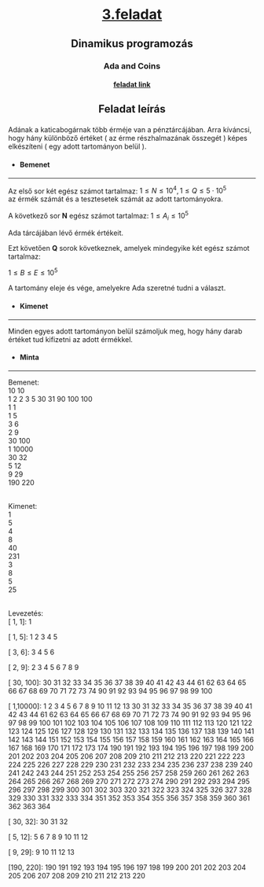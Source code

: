 # <p align = "center"><u>3.feladat</u> <br> 
## <p align = "center">Dinamikus programozás
### <p align = "center">Ada and Coins
#### <p align = "center"> [feladat link](https://www.spoj.com/problems/ADACOINS/)

## <p align = "center">Feladat leírás


Adának a katicabogárnak több érméje van a pénztárcájában. Arra kíváncsi, hogy hány különböző értéket ( az érme részhalmazának összegét ) képes elkészíteni ( egy adott tartományon belül ).

 * #### Bemenet 
 ***
Az első sor két egész számot tartalmaz: $1\le N \le 10^4, 1\le Q \le 5 \cdot 10^5$<br>
az érmék számát és a tesztesetek számát az adott tartományokra.

A következő sor **N** egész számot tartalmaz: $1\le A_i \le 10^5$ 

Ada tárcájában lévő érmék értékeit.

Ezt követően **Q** sorok következnek, amelyek mindegyike két egész számot tartalmaz: 

$1\le B \le E \le 10^5$ 

A tartomány eleje és vége, amelyekre Ada szeretné tudni a választ.
* #### Kimenet
***

Minden egyes adott tartományon belül számoljuk meg, hogy hány darab értéket tud kifizetni az adott érmékkel.

* #### Minta
***
Bemenet:<br>
10 10<br>
1 2 2 3 5 30 31 90 100 100<br>
1 1<br>
1 5<br>
3 6<br>
2 9<br>
30 100<br>
1 10000<br>
30 32<br>
5 12<br>
9 29<br>
190 220<br><br>


Kimenet:<br>
1<br>
5<br>
4<br>
8<br>
40<br>
231<br>
3<br>
8<br>
5<br>
25<br><br>

Levezetés:<br>
[  1,    1]: 1 <br>

[  1,    5]: 1 2 3 4 5 <br>

[  3,    6]: 3 4 5 6 <br>

[  2,    9]: 2 3 4 5 6 7 8 9 <br>

[ 30,  100]: 30 31 32 33 34 35 36 37 38 39 40 41 42 43 44 61 62 63 64 65 66 67 68 69 70 71 72 73 74 90 91 92 93 94 95 96 97 98 99 100 <br>

[  1,10000]: 1 2 3 4 5 6 7 8 9 10 11 12 13 30 31 32 33 34 35 36 37 38 39 40 41 42 43 44 61 62 63 64 65 66 67 68 69 70 71 72 73 74 90 91 92 93 94 95 96 97 98 99 100 101 102 103 104 105 106 107 108 109 110 111 112 113 120 121 122 123 124 125 126 127 128 129 130 131 132 133 134 135 136 137 138 139 140 141 142 143 144 151 152 153 154 155 156 157 158 159 160 161 162 163 164 165 166 167 168 169 170 171 172 173 174 190 191 192 193 194 195 196 197 198 199 200 201 202 203 204 205 206 207 208 209 210 211 212 213 220 221 222 223 224 225 226 227 228 229 230 231 232 233 234 235 236 237 238 239 240 241 242 243 244 251 252 253 254 255 256 257 258 259 260 261 262 263 264 265 266 267 268 269 270 271 272 273 274 290 291 292 293 294 295 296 297 298 299 300 301 302 303 320 321 322 323 324 325 326 327 328 329 330 331 332 333 334 351 352 353 354 355 356 357 358 359 360 361 362 363 364 <br>

[ 30,   32]: 30 31 32 <br>

[  5,   12]: 5 6 7 8 9 10 11 12 <br>

[  9,   29]: 9 10 11 12 13 <br>

[190,  220]: 190 191 192 193 194 195 196 197 198 199 200 201 202 203 204 205 206 207 208 209 210 211 212 213 220

